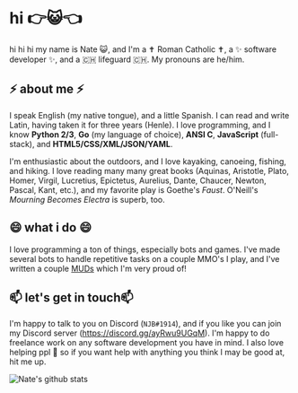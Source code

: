 # hi 👉😺👈

hi hi hi my name is Nate 😺, and I'm a ✝️ Roman Catholic ✝️, a ✨ software developer ✨, and a 🇨🇭 lifeguard 🇨🇭. My pronouns are he/him.

## ⚡ about me ⚡

I speak English (my native tongue), and a little Spanish. I can read and write Latin, having taken it for three years (Henle). I love programming, and I know **Python 2/3**, **Go** (my language of choice), **ANSI C**, **JavaScript** (full-stack), and **HTML5/CSS/XML/JSON/YAML**.

I'm enthusiastic about the outdoors, and I love kayaking, canoeing, fishing, and hiking. I love reading many many great books (Aquinas, Aristotle, Plato, Homer, Virgil, Lucretius, Epictetus, Aurelius, Dante, Chaucer, Newton, Pascal, Kant, etc.), and my favorite play is Goethe's *Faust*. O'Neill's *Mourning Becomes Electra* is superb, too.

## 😄 what i do 😄

I love programming a ton of things, especially bots and games. I've made several bots to handle repetitive tasks on a couple MMO's I play, and I've written a couple [MUDs](wikipedia.org/wiki/MUD) which I'm very proud of!

## 📫 let's get in touch📫

I'm happy to talk to you on Discord (`NJB#1914`), and if you like you can join my Discord server (https://discord.gg/ayRwu9UGqM). I'm happy to do freelance work on any software development you have in mind. I also love helping ppl 👯 so if you want help with anything you think I may be good at, hit me up.

![Nate's github stats](https://github-readme-stats.vercel.app/api?username=servusdei2018&show_icons=true&theme=dracula&count_private=true)

<!--
**servusDei2018/servusdei2018** is a ✨ _special_ ✨ repository because its `README.md` (this file) appears on your GitHub profile.

Here are some ideas to get you started:
👋
- 🔭 I’m currently working on ...
- 🌱 I’m currently learning ...
- 👯 I’m looking to collaborate on ...
- 🤔 I’m looking for help with ...
- 💬 Ask me about ...
- 📫 How to reach me: ...
- 😄 Pronouns: ...
- ⚡ Fun fact: ...
-->

